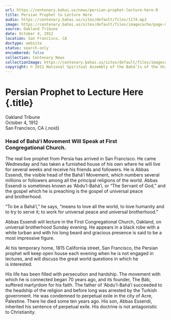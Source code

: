 ```yaml
---
url: https://centenary.bahai.us/news/persian-prophet-lecture-here-0
title: Persian Prophet to Lecture Here
audio: https://centenary.bahai.us/sites/default/files/1174.mp3
image: https://centenary.bahai.us/sites/default/files/imagecache/page-main-image/images/press_clippings/10-04-1912%2COakland%20Tribune%20pg03%20col%2001%20Persian%20Prophet%20to%20Lecture%20Here%20-%201200%20dpi%20-%20002_Page_1_Image_0001.png
source: Oakland Tribune
date: October 4, 1912
location: San Francisco, CA
doctype: website
status: search-only
encumbered: false
collection: Centenary News
collectionImage: https://centenary.bahai.us/sites/default/files/imagecache/theme-image/main_image/abdulbaha-overview-small_0.jpg
copyright: © 2011 National Spiritual Assembly of the Bahá’ís of the United States
---
```



# Persian Prophet to Lecture Here {.title}

Oakland Tribune  
October 4, 1912  
San Francisco, CA
{.noid}  



### Head of Bahá’í Movement Will Speak at First Congregational Church.

The real live prophet from Persia has arrived in San Francisco. He came Wednesday and has taken a furnished house of his own where he will live for several weeks and receive his friends and followers. He is Abbas Essendi, the visible head of the Bahá’í Movement, which numbers several millions or followers among all the principal religions of the world. Abbas Essendi is sometimes known as ‘Abdu’l-Bahá’í, or “The Servant of God,” and the gospel which he is preaching is the gospel of universal peace and brotherhood.

“To be a Bahá’í,” he says, “means to love all the world, to love humanity and to try to serve it; to work for universal peace and universal brotherhood.”

Abbas Essendi will lecture in the First Congregational Church, Oakland, on universal brotherhood Sunday evening. He appears in a black robe with a white turban and with his long beard and gracious presence is said to be a most impressive figure.

At his temporary home, 1815 California street, San Francisco, the Persian prophet will keep open house each evening when he is not engaged in lectures, and will discuss the great world questions in which he is interested.

His life has been filled with persecution and hardship. The movement with which he is connected began 70 years ago, and its founder, The Báb, suffered martyrdom for his faith. The father of ‘Abdu’l-Bahá’í succeeded to the headship of the religion and before long was arrested by the Turkish government. He was condemned to perpetual exile in the city of Acre, Palestine. There he died some ten years ago. His son, Abbas Essendi, inherited his sentence of perpetual exile. His doctrine is not antagonistic to Christianity.